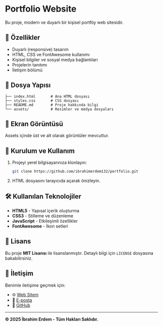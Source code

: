 # Portfolio Website

Bu proje, modern ve duyarlı bir kişisel portföy web sitesidir.

## 🚀 Özellikler
- Duyarlı (responsive) tasarım
- HTML, CSS ve FontAwesome kullanımı
- Kişisel bilgiler ve sosyal medya bağlantıları
- Projelerin tanıtımı
- İletişim bölümü

## 📂 Dosya Yapısı
```
├── index.html       # Ana HTML dosyası
├── styles.css       # CSS dosyası
├── README.md        # Proje hakkında bilgi
└── assets/          # Resimler ve medya dosyaları
```

## 📸 Ekran Görüntüsü
Assets içinde üst ve alt olarak görüntüler mevcuttur.

## 📌 Kurulum ve Kullanım
1. Projeyi yerel bilgisayarınıza klonlayın:
   ```sh
   git clone https://github.com/ibrahimerdem132/portfolio.git
   ```
2. HTML dosyasını tarayıcıda açarak önizleyin.

## 🛠 Kullanılan Teknolojiler
- **HTML5** - Yapısal içerik oluşturma
- **CSS3** - Stilleme ve düzenleme
- **JavaScript** - Etkileşimli özellikler
- **FontAwesome** - İkon setleri

## 📜 Lisans
Bu proje **MIT Lisansı** ile lisanslanmıştır. Detaylı bilgi için `LICENSE` dosyasına bakabilirsiniz.

## 📧 İletişim
Benimle iletişime geçmek için:
- 🌐 [Web Sitem](https://ibrahimerdem.net)
- 📩 [E-posta](mailto:mail@ibrahimerdem.net)
- 🐙 [GitHub](https://github.com/ibrahimerdem132)

---
**© 2025 İbrahim Erdem - Tüm Hakları Saklıdır.**
